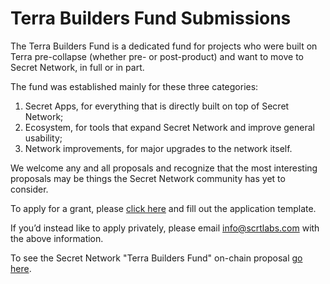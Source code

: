 # Terra Builders Fund Submissions

The Terra Builders Fund is a dedicated fund for projects who were built on Terra pre-collapse (whether pre- or post-product) and want to move to Secret Network, in full or in part.

The fund was established mainly for these three categories:

1. Secret Apps, for everything that is directly built on top of Secret Network;
2. Ecosystem, for tools that expand Secret Network and improve general usability;
3. Network improvements, for major upgrades to the network itself.

We welcome any and all proposals and recognize that the most interesting proposals may be things the Secret Network community has yet to consider.

To apply for a grant, please [click here](https://github.com/scrtlabs/TerraBuildersFund/issues/new?assignees=&labels=&template=terra_grant_application.md&title=%3CYour+Project+Name%3E) and fill out the application template.

If you’d instead like to apply privately, please email info@scrtlabs.com with the above information.

To see the Secret Network "Terra Builders Fund" on-chain proposal [go here](https://www.mintscan.io/secret/proposals/98).
